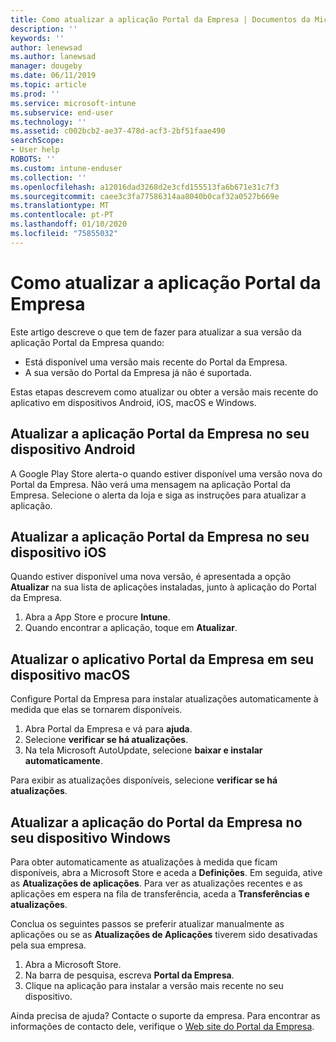```yaml
---
title: Como atualizar a aplicação Portal da Empresa | Documentos da Microsoft
description: ''
keywords: ''
author: lenewsad
ms.author: lanewsad
manager: dougeby
ms.date: 06/11/2019
ms.topic: article
ms.prod: ''
ms.service: microsoft-intune
ms.subservice: end-user
ms.technology: ''
ms.assetid: c002bcb2-ae37-478d-acf3-2bf51faae490
searchScope:
- User help
ROBOTS: ''
ms.custom: intune-enduser
ms.collection: ''
ms.openlocfilehash: a12016dad3268d2e3cfd155513fa6b671e31c7f3
ms.sourcegitcommit: caee3c3fa77586314aa8040b0caf32a0527b669e
ms.translationtype: MT
ms.contentlocale: pt-PT
ms.lasthandoff: 01/10/2020
ms.locfileid: "75855032"
---
```

# <a name="how-to-update-the-company-portal-app"></a>Como atualizar a aplicação Portal da Empresa

Este artigo descreve o que tem de fazer para atualizar a sua versão da aplicação Portal da Empresa quando:  
* Está disponível uma versão mais recente do Portal da Empresa.
* A sua versão do Portal da Empresa já não é suportada.

Estas etapas descrevem como atualizar ou obter a versão mais recente do aplicativo em dispositivos Android, iOS, macOS e Windows.    

## <a name="update-the-company-portal-app-on-your-android-device"></a>Atualizar a aplicação Portal da Empresa no seu dispositivo Android  

A Google Play Store alerta-o quando estiver disponível uma versão nova do Portal da Empresa. Não verá uma mensagem na aplicação Portal da Empresa. Selecione o alerta da loja e siga as instruções para atualizar a aplicação. 

## <a name="update-the-company-portal-app-on-your-ios-device"></a>Atualizar a aplicação Portal da Empresa no seu dispositivo iOS  

Quando estiver disponível uma nova versão, é apresentada a opção **Atualizar** na sua lista de aplicações instaladas, junto à aplicação do Portal da Empresa.  

1. Abra a App Store e procure **Intune**.  
2. Quando encontrar a aplicação, toque em **Atualizar**.  

## <a name="update-the-company-portal-app-on-your-macos-device"></a>Atualizar o aplicativo Portal da Empresa em seu dispositivo macOS

Configure Portal da Empresa para instalar atualizações automaticamente à medida que elas se tornarem disponíveis. 

1. Abra Portal da Empresa e vá para **ajuda**. 
2. Selecione **verificar se há atualizações**. 
3. Na tela Microsoft AutoUpdate, selecione **baixar e instalar automaticamente**. 

Para exibir as atualizações disponíveis, selecione **verificar se há atualizações**.  

## <a name="update-the-company-portal-app-on-your-windows-device"></a>Atualizar a aplicação do Portal da Empresa no seu dispositivo Windows
Para obter automaticamente as atualizações à medida que ficam disponíveis, abra a Microsoft Store e aceda a **Definições**. Em seguida, ative as **Atualizações de aplicações**. Para ver as atualizações recentes e as aplicações em espera na fila de transferência, aceda a **Transferências e atualizações**.  

Conclua os seguintes passos se preferir atualizar manualmente as aplicações ou se as **Atualizações de Aplicações** tiverem sido desativadas pela sua empresa.  
1. Abra a Microsoft Store.
2. Na barra de pesquisa, escreva **Portal da Empresa**.
3. Clique na aplicação para instalar a versão mais recente no seu dispositivo. 


Ainda precisa de ajuda? Contacte o suporte da empresa. Para encontrar as informações de contacto dele, verifique o [Web site do Portal da Empresa](https://go.microsoft.com/fwlink/?linkid=2010980).
